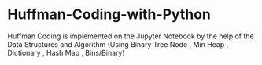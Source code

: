 # Huffman-Coding-with-Python
Huffman Coding is implemented on the Jupyter Notebook by the help of the Data Structures and Algorithm (Using Binary Tree Node , Min Heap , Dictionary , Hash Map , Bins/Binary) 
